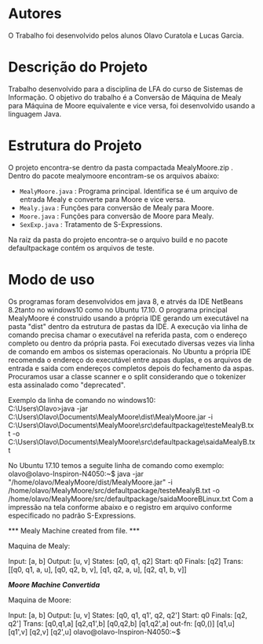 #  Autores
O Trabalho foi desenvolvido pelos alunos Olavo Curatola e Lucas Garcia.
# Descrição do Projeto
Trabalho desenvolvido para a disciplina de LFA do curso de Sistemas de Informação. O objetivo do trabalho é a Conversão de Máquina de Mealy para Máquina de Moore equivalente e vice versa, foi desenvolvido usando a linguagem Java.
# Estrutura do Projeto
O projeto encontra-se dentro da pasta compactada MealyMoore.zip . Dentro do pacote mealymoore encontram-se os arquivos abaixo:
- `MealyMoore.java` : Programa principal. Identifica se é um arquivo de entrada Mealy e converte para Moore e vice versa. 
- `Mealy.java` : Funções para conversão de Mealy para Moore.
- `Moore.java` : Funções para conversão de Moore para Mealy.
- `SexExp.java` : Tratamento de S-Expressions.

Na raiz da pasta do projeto encontra-se o arquivo build e no pacote defaultpackage contém os arquivos de teste.

# Modo de uso
Os programas foram desenvolvidos em java 8, e atrvés da IDE NetBeans 8.2tanto  no windows10 como no Ubuntu 17.10.
O programa principal MealyMoore é construido usando a própria IDE gerando um executável na pasta "dist" dentro da estrutura de pastas da IDE. A execução via linha de comando precisa chamar o executável na referida pasta, com o endereço completo ou dentro da própria pasta.
Foi executado diversas vezes via linha de comando em ambos os sistemas operacionais. 
No Ubuntu a própria IDE recomenda o endereço do executável entre aspas duplas, e os arquivos de entrada e saida com endereços completos depois do fechamento da aspas.
Procuramos usar a classe scanner e o split considerando que o tokenizer esta assinalado como "deprecated".

Exemplo da linha de comando no windows10:  
C:\Users\Olavo>java -jar C:\Users\Olavo\Documents\MealyMoore\dist\MealyMoore.jar  -i C:\Users\Olavo\Documents\MealyMoore\src\defaultpackage\testeMealyB.txt -o C:\Users\Olavo\Documents\MealyMoore\src\defaultpackage\saidaMealyB.txt

No Ubuntu 17.10 temos a seguite linha de comando como exemplo:
olavo@olavo-Inspiron-N4050:~$ java -jar "/home/olavo/MealyMoore/dist/MealyMoore.jar" -i /home/olavo/MealyMoore/src/defaultpackage/testeMealyB.txt -o /home/olavo/MealyMoore/src/defaultpackage/saidaMooreBLinux.txt
Com a impressão na tela conforme abaixo e o registro em arquivo conforme especificado no padrão S-Expressions.

*** Mealy Machine created from file. ***

Maquina de Mealy: 

Input: 
[a, b]
Output: 
[u, v]
States: 
[q0, q1, q2]
Start: 
q0
Finals: 
[q2]
Trans: 
[[q0, q1, a, u], [q0, q2, b, v], [q1, q2, a, u], [q2, q1, b, v]]

***Moore Machine Convertida***



Maquina de Moore: 

Input: 
[a, b]
Output: 
[u, v]
States: 
[q0, q1, q1', q2, q2']
Start: 
q0
Finals: 
[q2, q2']
Trans:
[q0,q1,a]
[q2,q1',b]
[q0,q2,b]
[q1,q2',a]
out-fn:
[q0,()]
[q1,u]
[q1',v]
[q2,v]
[q2',u]
olavo@olavo-Inspiron-N4050:~$ 


